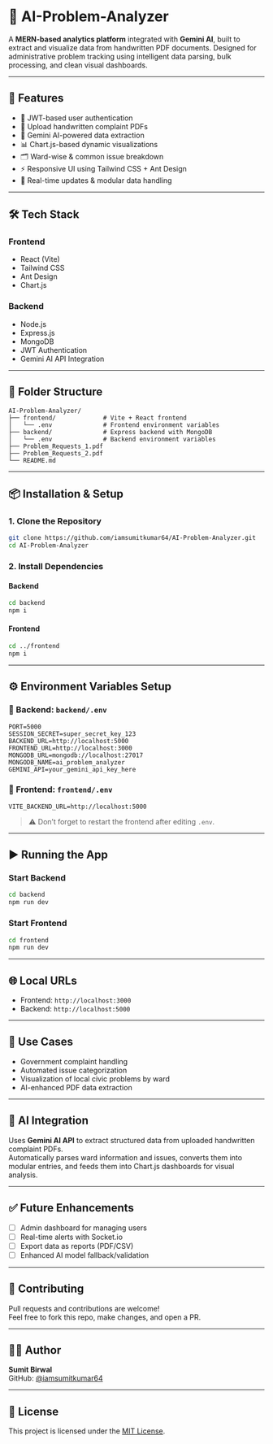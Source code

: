 # 🧠 AI-Problem-Analyzer

A **MERN-based analytics platform** integrated with **Gemini AI**, built to extract and visualize data from handwritten PDF documents. Designed for administrative problem tracking using intelligent data parsing, bulk processing, and clean visual dashboards.

---

## 🚀 Features

- 🔐 JWT-based user authentication
- 📄 Upload handwritten complaint PDFs
- 🤖 Gemini AI-powered data extraction
- 📊 Chart.js-based dynamic visualizations
- 🗂 Ward-wise & common issue breakdown
- ⚡ Responsive UI using Tailwind CSS + Ant Design
- 🔄 Real-time updates & modular data handling

---

## 🛠 Tech Stack

### Frontend
- React (Vite)
- Tailwind CSS
- Ant Design
- Chart.js

### Backend
- Node.js
- Express.js
- MongoDB
- JWT Authentication
- Gemini AI API Integration

---

## 📁 Folder Structure

```
AI-Problem-Analyzer/
├── frontend/             # Vite + React frontend
│   └── .env              # Frontend environment variables
├── backend/              # Express backend with MongoDB
│   └── .env              # Backend environment variables
├── Problem_Requests_1.pdf
├── Problem_Requests_2.pdf
└── README.md
```

---

## 📦 Installation & Setup

### 1. Clone the Repository

```bash
git clone https://github.com/iamsumitkumar64/AI-Problem-Analyzer.git
cd AI-Problem-Analyzer
```

### 2. Install Dependencies

#### Backend

```bash
cd backend
npm i
```

#### Frontend

```bash
cd ../frontend
npm i
```

---

## ⚙️ Environment Variables Setup

### 📁 Backend: `backend/.env`

```env
PORT=5000
SESSION_SECRET=super_secret_key_123
BACKEND_URL=http://localhost:5000
FRONTEND_URL=http://localhost:3000
MONGODB_URL=mongodb://localhost:27017
MONGODB_NAME=ai_problem_analyzer
GEMINI_API=your_gemini_api_key_here
```

### 📁 Frontend: `frontend/.env`

```env
VITE_BACKEND_URL=http://localhost:5000
```

> ⚠️ Don’t forget to restart the frontend after editing `.env`.

---

## ▶️ Running the App

### Start Backend

```bash
cd backend
npm run dev
```

### Start Frontend

```bash
cd frontend
npm run dev
```

---

## 🌐 Local URLs

- Frontend: `http://localhost:3000`
- Backend: `http://localhost:5000`

---

## 📌 Use Cases

- Government complaint handling
- Automated issue categorization
- Visualization of local civic problems by ward
- AI-enhanced PDF data extraction

---

## 🧠 AI Integration

Uses **Gemini AI API** to extract structured data from uploaded handwritten complaint PDFs.  
Automatically parses ward information and issues, converts them into modular entries, and feeds them into Chart.js dashboards for visual analysis.

---

## ✅ Future Enhancements

- [ ] Admin dashboard for managing users
- [ ] Real-time alerts with Socket.io
- [ ] Export data as reports (PDF/CSV)
- [ ] Enhanced AI model fallback/validation

---

## 🤝 Contributing

Pull requests and contributions are welcome!  
Feel free to fork this repo, make changes, and open a PR.

---

## 👨‍💻 Author

**Sumit Birwal**  
GitHub: [@iamsumitkumar64](https://github.com/iamsumitkumar64)

---

## 📄 License

This project is licensed under the [MIT License](LICENSE).
